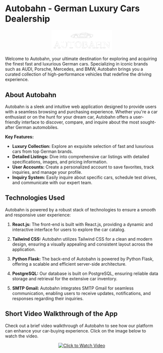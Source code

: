 # Autobahn - German Luxury Cars Dealership

<p align="center">
  <img width="200" src="Frontend/public/Logo.png" alt="Autobahn Logo" width="400">
</p>

Welcome to Autobahn, your ultimate destination for exploring and acquiring the finest fast and luxurious German cars. Specializing in iconic brands such as AUDI, Porsche, Mercedes, and BMW, Autobahn brings you a curated collection of high-performance vehicles that redefine the driving experience.

## About Autobahn

Autobahn is a sleek and intuitive web application designed to provide users with a seamless browsing and purchasing experience. Whether you're a car enthusiast or on the hunt for your dream car, Autobahn offers a user-friendly interface to discover, compare, and inquire about the most sought-after German automobiles.

**Key Features:**
- **Luxury Collection:** Explore an exquisite selection of fast and luxurious cars from top German brands.
- **Detailed Listings:** Dive into comprehensive car listings with detailed specifications, images, and pricing information.
- **User Accounts:** Create a personalized account to save favorites, track inquiries, and manage your profile.
- **Inquiry System:** Easily inquire about specific cars, schedule test drives, and communicate with our expert team.

## Technologies Used

Autobahn is powered by a robust stack of technologies to ensure a smooth and responsive user experience:

1. **React.js:** The front-end is built with React.js, providing a dynamic and interactive interface for users to explore the car catalog.

2. **Tailwind CSS:** Autobahn utilizes Tailwind CSS for a clean and modern design, ensuring a visually appealing and consistent layout across the application.

3. **Python Flask:** The back-end of Autobahn is powered by Python Flask, offering a scalable and efficient server-side architecture.

4. **PostgreSQL:** Our database is built on PostgreSQL, ensuring reliable data storage and retrieval for the extensive car inventory.

5. **SMTP Gmail:** Autobahn integrates SMTP Gmail for seamless communication, enabling users to receive updates, notifications, and responses regarding their inquiries.

## Short Video Walkthrough of the App

Check out a brief video walkthrough of Autobahn to see how our platform can enhance your car-buying experience. Click on the image below to watch the video.

<p align="center">
  <a href="https://player.vimeo.com/video/901836709" target="_blank">
    <img src="https://i.vimeocdn.com/video/1780942886-34e374285441b2eed39fc92bc8bb98893079cf255d63d3fd5b418bbe0340fd35-d&_142x80" alt="Click to Watch Video" width="400">
  </a>
</p>
